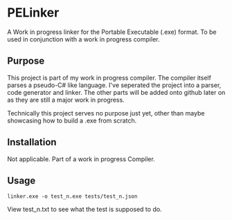# PELinker
A Work in progress linker for the Portable Executable (.exe) format. To be used in conjunction with a work in progress compiler.

## Purpose
This project is part of my work in progress compiler.
The compiler itself parses a pseudo-C# like language.
I've seperated the project into a parser, code generator and linker. 
The other parts will be added onto github later on as they are still a major work in progress.

Technically this project serves no purpose just yet, other than maybe showcasing how to build a .exe from scratch.


## Installation
Not applicable. Part of a work in progress Compiler.

## Usage
    linker.exe -o test_n.exe tests/test_n.json
	
View test_n.txt to see what the test is supposed to do.
